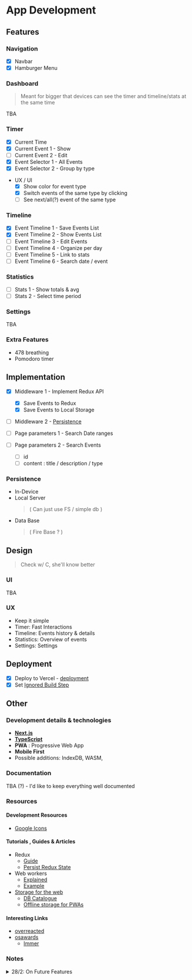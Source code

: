 # App Development

## Features

### Navigation

- [x] Navbar
- [x] Hamburger Menu

### Dashboard

> Meant for bigger that devices can see the timer and timeline/stats at the same time

TBA

### Timer

- [x] Current Time
- [x] Current Event 1 - Show
- [ ] Current Event 2 - Edit
- [x] Event Selector 1 - All Events
- [x] Event Selector 2 - Group by type

- UX / UI
  - [x] Show color for event type
  - [x] Switch events of the same type by clicking
  - [ ] See next/all(?) event of the same type

### Timeline

- [x] Event Timeline 1 - Save Events List
- [x] Event Timeline 2 - Show Events List
- [ ] Event Timeline 3 - Edit Events
- [ ] Event Timeline 4 - Organize per day
- [ ] Event Timeline 5 - Link to stats
- [ ] Event Timeline 6 - Search date / event

### Statistics

- [ ] Stats 1 - Show totals & avg
- [ ] Stats 2 - Select time period

### Settings

TBA

### Extra Features

- 478 breathing
- Pomodoro timer

## Implementation

- [x] Middleware 1 - Implement Redux API
  - [x] Save Events to Redux
  - [x] Save Events to Local Storage
- [ ] Middleware 2 - [Persistence](#Persistence)

- [ ] Page parameters 1 - Search Date ranges
- [ ] Page parameters 2 - Search Events
  - [ ] id
  - [ ] content : title / description / type

### Persistence

- In-Device
- Local Server
  > ( Can just use FS / simple db )
- Data Base
  > ( Fire Base ? )

## Design

> Check w/ C, she'll know better

### UI

TBA

### UX

- Keep it simple
- Timer: Fast Interactions
- Timeline: Events history & details
- Statistics: Overview of events
- Settings: Settings

## Deployment

- [x] Deploy to Vercel - [deployment](https://timer-xi.vercel.app/events/timer)
- [x] Set [Ignored Build Step](https://vercel.com/support/articles/how-do-i-use-the-ignored-build-step-field-on-vercel)

## Other

### Development details & technologies

- **[Next.js](https://nextjs.org/)**
- **[TypeScript](https://www.typescriptlang.org/)**
- **PWA** : Progressive Web App
- **Mobile First**
- Possible additions: IndexDB, WASM,

### Documentation

TBA (?) - I'd like to keep everything well documented

### Resources

#### Development Resources

- [Google Icons](https://fonts.google.com/icons)

#### Tutorials , Guides & Articles

- Redux
  - [Guide](https://redux.js.org/usage/configuring-your-store)
  - [Persist Redux State](https://dev.to/igorovic/simplest-way-to-persist-redux-state-to-localstorage-e67)
- Web workers
  - [Explained](https://www.youtube.com/watch?v=Gcp7triXFjg&ab_channel=DevSage)
  - [Example](https://www.reddit.com/r/reactjs/comments/gcqlm9/how_to_show_a_spinner_while_doing_an_expensive/)
- [Storage for the web](https://web.dev/storage-for-the-web/)
  - [DB Catalogue](https://expressflow.com/blog/posts/best-storage-for-web-apps)
  - [Offline storage for PWAs](https://blog.logrocket.com/offline-storage-for-pwas/)

#### Interesting Links

- [overreacted](https://overreacted.io/)
- [osawards](https://osawards.com/)
  - [Immer](https://immerjs.github.io/immer/)

### Notes

<details>
<summary>28/2: On Future Features</summary>
Some of the features im thinking might not be plausible browser only.

Keeping data from various days may require more space than `localStorage` can provide and querying the data may be slow.

This is a good chance to try some [storage for the web](https://web.dev/storage-for-the-web/) (IndexedDB, FileSystem API, ).

And to try processing using `Web Workers` and `WASM`

</details>
